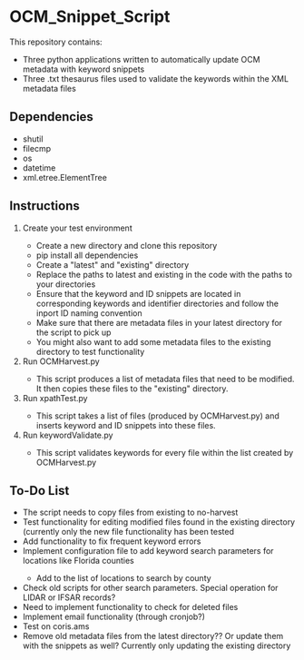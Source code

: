 # OCM_Snippet_Script
This repository contains:
<ul>
  <li>Three python applications written to automatically update OCM metadata with keyword snippets</li>
  <li>Three .txt thesaurus files used to validate the keywords within the XML metadata files</li>
</ul>

## Dependencies
<ul>
  <li>shutil</li>
  <li>filecmp</li>
  <li>os</li>
  <li>datetime</li>
  <li>xml.etree.ElementTree</li>
</ul>

## Instructions
<ol>
  <li>Create your test environment</li>
  <ul>
    <li>Create a new directory and clone this repository</li>
    <li>pip install all dependencies</li>
    <li>Create a "latest" and "existing" directory</li> 
    <li>Replace the paths to latest and existing in the code with the paths to your directories</li>
    <li>Ensure that the keyword and ID snippets are located in corresponding keywords and identifier directories and follow the inport ID naming convention</li>
    <li>Make sure that there are metadata files in your latest directory for the script to pick up</li>
    <li>You might also want to add some metadata files to the existing directory to test functionality</li>
  </ul>
  <li>Run OCMHarvest.py</li>
    <ul>
      <li>This script produces a list of metadata files that need to be modified. It then copies these files 
      to the "existing" directory.</li>
    </ul>
  
  <li>Run xpathTest.py</li>
    <ul>
      <li>This script takes a list of files (produced by OCMHarvest.py) and inserts keyword
      and ID snippets into these files.</li>
    </ul>

  <li>Run keywordValidate.py</li>
    <ul>
      <li>This script validates keywords for every file within the list created by OCMHarvest.py</li>
    </ul>
</ol>

## To-Do List
<ul>
  <li>The script needs to copy files from existing to no-harvest</li>
  <li>Test functionality for editing modified files found in the existing directory (currently only the new file functionality has been tested</li>
  <li>Add functionality to fix frequent keyword errors</li>
  <li>Implement configuration file to add keyword search parameters for locations like Florida counties</li>
  <ul>
    <li>Add to the list of locations to search by county</li>
  </ul>
  <li>Check old scripts for other search parameters. Special operation for LIDAR or IFSAR records?</li>
  <li>Need to implement functionality to check for deleted files</li>
  <li>Implement email functionality (through cronjob?)</li>
  <li>Test on coris.ams</li>
  <li>Remove old metadata files from the latest directory?? Or update them with the snippets as well? Currently only updating the existing directory</li>
</ul>

